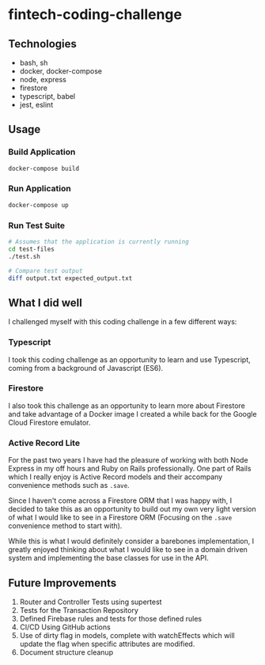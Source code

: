 # fintech-coding-challenge

## Technologies

* bash, sh
* docker, docker-compose
* node, express
* firestore
* typescript, babel
* jest, eslint

## Usage

### Build Application

```bash
docker-compose build
```

### Run Application

```bash
docker-compose up
```

### Run Test Suite

```bash
# Assumes that the application is currently running
cd test-files
./test.sh

# Compare test output
diff output.txt expected_output.txt
```

## What I did well

I challenged myself with this coding challenge in a few different ways:

### Typescript

I took this coding challenge as an opportunity to learn and use Typescript, coming from a background of Javascript (ES6).

### Firestore

I also took this challenge as an opportunity to learn more about Firestore and take advantage of a Docker image I created a while back for the Google Cloud Firestore emulator.

### Active Record Lite

For the past two years I have had the pleasure of working with both Node Express in my off hours and Ruby on Rails professionally. One part of Rails which I really enjoy is Active Record models and their accompany convenience methods such as `.save`. 

Since I haven't come across a Firestore ORM that I was happy with, I decided to take this as an opportunity to build out my own very light version of what I would like to see in a Firestore ORM (Focusing on the `.save` convenience method to start with).

While this is what I would definitely consider a barebones implementation, I greatly enjoyed thinking about what I would like to see in a domain driven system and implementing the base classes for use in the API.

## Future Improvements

1. Router and Controller Tests using supertest
2. Tests for the Transaction Repository
3. Defined Firebase rules and tests for those defined rules
4. CI/CD Using GitHub actions
5. Use of dirty flag in models, complete with watchEffects which will update the flag when specific attributes are modified.
6. Document structure cleanup
